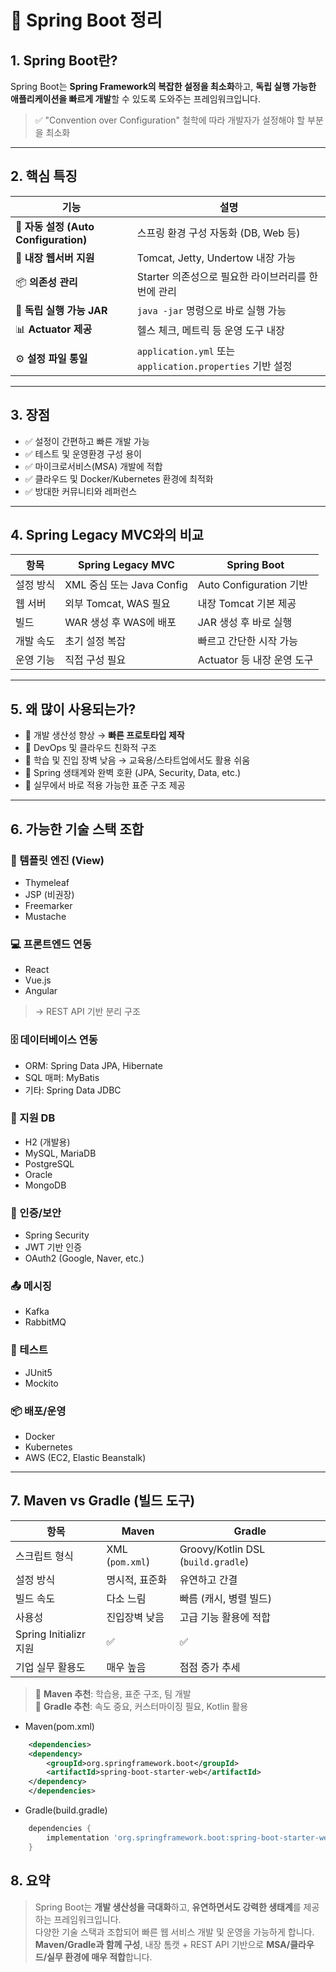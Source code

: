 # 🌱 Spring Boot 정리

## 1. Spring Boot란?

Spring Boot는 **Spring Framework의 복잡한 설정을 최소화**하고, **독립 실행 가능한 애플리케이션을 빠르게 개발**할 수 있도록 도와주는 프레임워크입니다.

> ✅ "Convention over Configuration" 철학에 따라 개발자가 설정해야 할 부분을 최소화
---

## 2. 핵심 특징

| 기능 | 설명 |
|------|------|
| 🚀 **자동 설정 (Auto Configuration)** | 스프링 환경 구성 자동화 (DB, Web 등) |
| 🧱 **내장 웹서버 지원** | Tomcat, Jetty, Undertow 내장 가능 |
| 📦 **의존성 관리** | Starter 의존성으로 필요한 라이브러리를 한 번에 관리 |
| 🧪 **독립 실행 가능 JAR** | `java -jar` 명령으로 바로 실행 가능 |
| 📊 **Actuator 제공** | 헬스 체크, 메트릭 등 운영 도구 내장 |
| ⚙️ **설정 파일 통일** | `application.yml` 또는 `application.properties` 기반 설정 |

---

## 3. 장점

- ✅ 설정이 간편하고 빠른 개발 가능
- ✅ 테스트 및 운영환경 구성 용이
- ✅ 마이크로서비스(MSA) 개발에 적합
- ✅ 클라우드 및 Docker/Kubernetes 환경에 최적화
- ✅ 방대한 커뮤니티와 레퍼런스

---

## 4. Spring Legacy MVC와의 비교

| 항목 | Spring Legacy MVC | Spring Boot |
|------|--------------------|--------------|
| 설정 방식 | XML 중심 또는 Java Config | Auto Configuration 기반 |
| 웹 서버 | 외부 Tomcat, WAS 필요 | 내장 Tomcat 기본 제공 |
| 빌드 | WAR 생성 후 WAS에 배포 | JAR 생성 후 바로 실행 |
| 개발 속도 | 초기 설정 복잡 | 빠르고 간단한 시작 가능 |
| 운영 기능 | 직접 구성 필요 | Actuator 등 내장 운영 도구 |

---

## 5. 왜 많이 사용되는가?

- 📌 개발 생산성 향상 → **빠른 프로토타입 제작**
- 📌 DevOps 및 클라우드 친화적 구조
- 📌 학습 및 진입 장벽 낮음 → 교육용/스타트업에서도 활용 쉬움
- 📌 Spring 생태계와 완벽 호환 (JPA, Security, Data, etc.)
- 📌 실무에서 바로 적용 가능한 표준 구조 제공

---

## 6. 가능한 기술 스택 조합

### 📄 템플릿 엔진 (View)
- Thymeleaf
- JSP (비권장)
- Freemarker
- Mustache

### 💻 프론트엔드 연동
- React
- Vue.js
- Angular
> → REST API 기반 분리 구조

### 🗄 데이터베이스 연동
- ORM: Spring Data JPA, Hibernate
- SQL 매퍼: MyBatis
- 기타: Spring Data JDBC

### 💾 지원 DB
- H2 (개발용)
- MySQL, MariaDB
- PostgreSQL
- Oracle
- MongoDB

### 🔐 인증/보안
- Spring Security
- JWT 기반 인증
- OAuth2 (Google, Naver, etc.)

### 📤 메시징
- Kafka
- RabbitMQ

### 🧪 테스트
- JUnit5
- Mockito

### 📦 배포/운영
- Docker
- Kubernetes
- AWS (EC2, Elastic Beanstalk)
---

## 7. Maven vs Gradle (빌드 도구)

| 항목 | Maven | Gradle |
|------|-------|--------|
| 스크립트 형식 | XML (`pom.xml`) | Groovy/Kotlin DSL (`build.gradle`) |
| 설정 방식 | 명시적, 표준화 | 유연하고 간결 |
| 빌드 속도 | 다소 느림 | 빠름 (캐시, 병렬 빌드) |
| 사용성 | 진입장벽 낮음 | 고급 기능 활용에 적합 |
| Spring Initializr 지원 | ✅ | ✅ |
| 기업 실무 활용도 | 매우 높음 | 점점 증가 추세 |

> 🔹 **Maven 추천**: 학습용, 표준 구조, 팀 개발  
> 🔹 **Gradle 추천**: 속도 중요, 커스터마이징 필요, Kotlin 활용

- Maven(pom.xml)
```xml
    <dependencies>
    <dependency>
        <groupId>org.springframework.boot</groupId>
        <artifactId>spring-boot-starter-web</artifactId>
    </dependency>
    </dependencies>
```

- Gradle(build.gradle)
```gradle
    dependencies {
        implementation 'org.springframework.boot:spring-boot-starter-web'
    }
```

## 8. 요약

> Spring Boot는 **개발 생산성을 극대화**하고, **유연하면서도 강력한 생태계**를 제공하는 프레임워크입니다.  
> 다양한 기술 스택과 조합되어 빠른 웹 서비스 개발 및 운영을 가능하게 합니다.  
> **Maven/Gradle과 함께 구성**, 내장 톰캣 + REST API 기반으로 **MSA/클라우드/실무 환경에 매우 적합**합니다.
